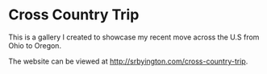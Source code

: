 Cross Country Trip
==================

This is a gallery I created to showcase my recent move across the U.S from Ohio to Oregon. 

The website can be viewed at http://srbyington.com/cross-country-trip.
